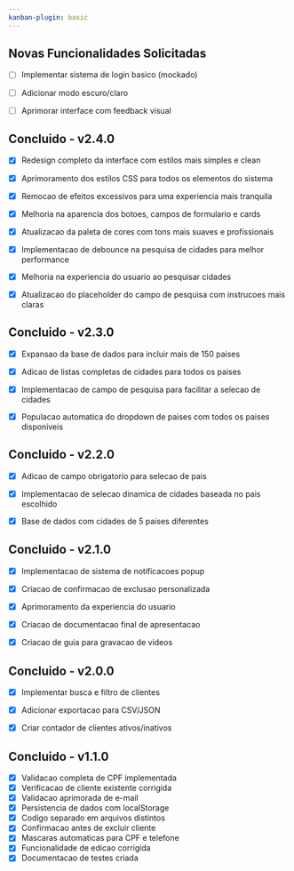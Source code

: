 ```yaml
---
kanban-plugin: basic
---
```


## Novas Funcionalidades Solicitadas

- [ ] Implementar sistema de login basico (mockado)
- [ ] Adicionar modo escuro/claro
- [ ] Aprimorar interface com feedback visual


## Concluido - v2.4.0

- [x] Redesign completo da interface com estilos mais simples e clean
- [x] Aprimoramento dos estilos CSS para todos os elementos do sistema
- [x] Remocao de efeitos excessivos para uma experiencia mais tranquila
- [x] Melhoria na aparencia dos botoes, campos de formulario e cards
- [x] Atualizacao da paleta de cores com tons mais suaves e profissionais
- [x] Implementacao de debounce na pesquisa de cidades para melhor performance
- [x] Melhoria na experiencia do usuario ao pesquisar cidades
- [x] Atualizacao do placeholder do campo de pesquisa com instrucoes mais claras


## Concluido - v2.3.0

- [x] Expansao da base de dados para incluir mais de 150 paises
- [x] Adicao de listas completas de cidades para todos os paises
- [x] Implementacao de campo de pesquisa para facilitar a selecao de cidades
- [x] Populacao automatica do dropdown de paises com todos os paises disponiveis


## Concluido - v2.2.0

- [x] Adicao de campo obrigatorio para selecao de pais
- [x] Implementacao de selecao dinamica de cidades baseada no pais escolhido
- [x] Base de dados com cidades de 5 paises diferentes


## Concluido - v2.1.0

- [x] Implementacao de sistema de notificacoes popup
- [x] Criacao de confirmacao de exclusao personalizada
- [x] Aprimoramento da experiencia do usuario
- [x] Criacao de documentacao final de apresentacao
- [x] Criacao de guia para gravacao de videos


## Concluido - v2.0.0

- [x] Implementar busca e filtro de clientes
- [x] Adicionar exportacao para CSV/JSON
- [x] Criar contador de clientes ativos/inativos


## Concluido - v1.1.0

- [x] Validacao completa de CPF implementada
- [x] Verificacao de cliente existente corrigida
- [x] Validacao aprimorada de e-mail
- [x] Persistencia de dados com localStorage
- [x] Codigo separado em arquivos distintos
- [x] Confirmacao antes de excluir cliente
- [x] Mascaras automaticas para CPF e telefone
- [x] Funcionalidade de edicao corrigida
- [x] Documentacao de testes criada

<!--

- [ ] Novas Funcionalidades Solicitadas
- [ ] Concluido - v2.4.0
- [ ] Concluido - v2.3.0
- [ ] Concluido - v2.2.0
- [ ] Concluido - v2.1.0
- [ ] Concluido - v2.0.0
- [ ] Concluido - v1.1.0

-->